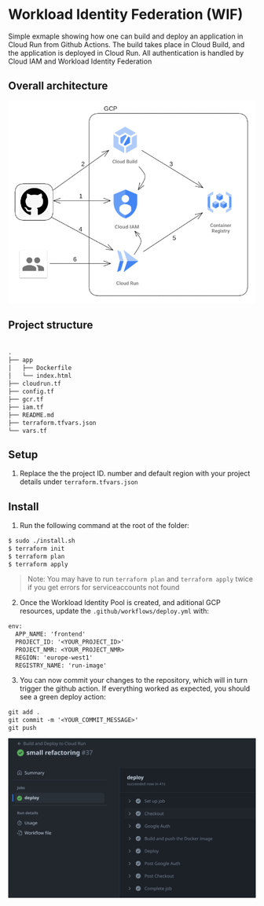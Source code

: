 # Workload Identity Federation (WIF)
Simple exmaple showing how one can build and deploy an application in Cloud Run from Github Actions. The build takes place in Cloud Build, and the application is deployed in Cloud Run. All authentication is handled by Cloud IAM and Workload Identity Federation

## Overall architecture

![](img/0.png)


## Project structure
```

.
├── app
│   ├── Dockerfile
│   └── index.html
├── cloudrun.tf
├── config.tf
├── gcr.tf
├── iam.tf
├── README.md
├── terraform.tfvars.json
└── vars.tf

```

## Setup

1. Replace the the project ID. number and default region with your project details under `terraform.tfvars.json`

## Install

1. Run the following command at the root of the folder:
```shell 
$ sudo ./install.sh
$ terraform init
$ terraform plan
$ terraform apply
```

> Note: You may have to run `terraform plan` and `terraform apply` twice if you get errors for serviceaccounts not found

2. Once the Workload Identity Pool is created, and aditional GCP resources, update the `.github/workflows/deploy.yml` with:

```shell
env:
  APP_NAME: 'frontend'
  PROJECT_ID: '<YOUR_PROJECT_ID>'
  PROJECT_NMR: <YOUR_PROJECT_NMR>
  REGION: 'europe-west1'
  REGISTRY_NAME: 'run-image'
```

3. You can now commit your changes to the repository, which will in turn trigger the github action. If everything worked as expected, you should see a green deploy action:

```shell
git add .
git commit -m '<YOUR_COMMIT_MESSAGE>'
git push
```


![](img/1.png)